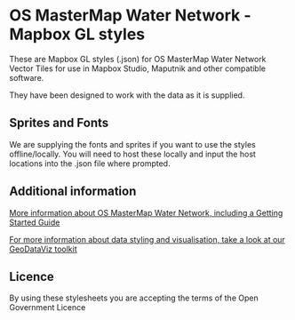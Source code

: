 # OS MasterMap Water Network - Mapbox GL styles

These are Mapbox GL styles (.json) for OS MasterMap Water Network Vector Tiles for use in Mapbox Studio, Maputnik and other compatible software.

They have been designed to work with the data as it is supplied.

## Sprites and Fonts
We are supplying the fonts and sprites if you want to use the styles offline/locally. You will need to host these locally and input the host locations into the .json file where prompted. 

## Additional information
[More information about OS MasterMap Water Network, including a Getting Started Guide](https://www.ordnancesurvey.co.uk/business-government/products/mastermap-water)

[For more information about data styling and visualisation, take a look at our GeoDataViz toolkit](https://github.com/OrdnanceSurvey/GeoDataViz-Toolkit)

## Licence
By using these stylesheets you are accepting the terms of the Open Government Licence
